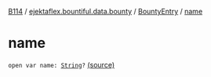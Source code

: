 [B114](../../index.md) / [ejektaflex.bountiful.data.bounty](../index.md) / [BountyEntry](index.md) / [name](./name.md)

# name

`open var name: `[`String`](https://kotlinlang.org/api/latest/jvm/stdlib/kotlin/-string/index.html)`?` [(source)](https://github.com/ejektaflex/Bountiful/tree/develop/src/main/kotlin/ejektaflex/bountiful/data/bounty/BountyEntry.kt#L29)